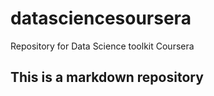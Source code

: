 # datasciencesoursera
Repository for Data Science toolkit Coursera
## This is a markdown repository
